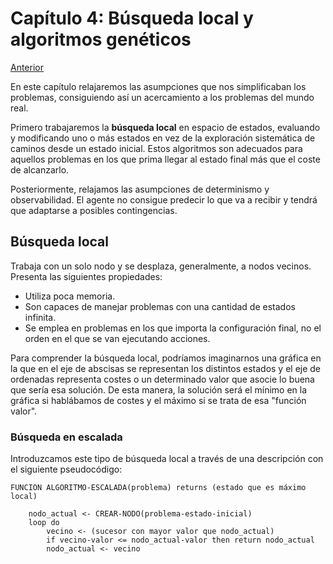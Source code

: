 # Capítulo 4: Búsqueda local y algoritmos genéticos

[Anterior](https://github.com/EduPH/Apuntes-IA/blob/master/Capitulo%203.md)

En este capítulo relajaremos las asumpciones que nos simplificaban los problemas, 
consiguiendo así un acercamiento a los problemas del mundo real. 

Primero trabajaremos la **búsqueda local** en espacio de estados, evaluando y 
modificando uno o más estados en vez de la exploración sistemática de caminos
desde un estado inicial. Estos algoritmos son adecuados para aquellos problemas 
en los que prima llegar al estado final más que el coste de alcanzarlo.

Posteriormente, relajamos las asumpciones de determinismo y observabilidad.
El agente no consigue predecir lo que va a recibir y tendrá que adaptarse a posibles contingencias. 

## Búsqueda local

Trabaja con un solo nodo y se desplaza, generalmente, a nodos vecinos. Presenta las siguientes propiedades:

+ Utiliza poca memoria. 
+ Son capaces de manejar problemas con una cantidad de estados infinita. 
+ Se emplea en problemas en los que importa la configuración final, no el orden en el que se van ejecutando acciones. 

Para comprender la búsqueda local, podríamos imaginarnos una gráfica en la que en el eje de abscisas se representan
los distintos estados y el eje de ordenadas representa costes o un determinado valor que asocie lo buena que sería esa solución.
De esta manera, la solución será el mínimo en la gráfica si hablábamos de costes y el máximo si se trata de esa "función valor".

### Búsqueda en escalada

Introduzcamos este tipo de búsqueda local a través de una descripción con el siguiente pseudocódigo:

```
FUNCION ALGORITMO-ESCALADA(problema) returns (estado que es máximo local)

	nodo_actual <- CREAR-NODO(problema-estado-inicial)
	loop do
		vecino <- (sucesor con mayor valor que nodo_actual)
		if vecino-valor <= nodo_actual-valor then return nodo_actual
		nodo_actual <- vecino
```







